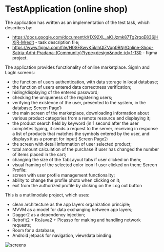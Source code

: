 # TestApplication (online shop)
The application has written as an implementation of the test task, which describes by: 
- https://docs.google.com/document/d/1X92XL_aIOJzmk87Tg2rqqE836jHXjR-M/edit - task description file;
- https://www.figma.com/file/H0SE8wvK5kIhQlZVxp0BNj/Online-Shop-Satria-Adhi-Pradana-(Community)?type=design&node-id=1-130 - figma project.

The application provides functionality of online marketplace.
SignIn and LogIn screens:
- the function of users authentication, with data storage in local database;
- the function of users entered data correctness verification;
- hiding/displaying of the entered password;
- checking the uniqueness of the registering users;
- verifying the existence of the user, presented to the system, in the database;
Screen Page1:
- the main screen of the marketplace, downloading information about various product categories from a remote resource and displaying it;
- the product search field by keyword (in 1 second after the user completes typing, it sends a request to the server, receiving in response a list of products that matches the symbols entered by the user, and displays it as a prompt for input)
Screen Page2:
- the screen with detail information of user selected product;
- total amount calculation of the purchase if user has changed the number of items placed in the cart;
- changing the size of the TabLayout tabs if user clicked on them;
- visual framing of the selected color icon if user clicked on them;
Screen Profile:
- screen with user profile management functionality;
- ability to change the profile photo when clicking on it;
- exit from the authorized profile by clicking on the Log out button

This is a mutlimodule project, which uses:
- clean architecture as the app layers organization principle;
- MVVM as a model for data exchanging between app layers;
- Dagger2 as a dependency injection;
- Retrofit2 + RxJava2 + Picasso for making and handling network requests;
- Room for a database;
- Android jetpack for navigation, view/data binding.

![screens](https://github.com/Pryadk0/OnlineShop/assets/100865876/008b614c-ade3-490e-8d9f-8f6d7e5480d3)
